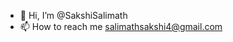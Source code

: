- 👋 Hi, I’m @SakshiSalimath
- 📫 How to reach me salimathsakshi4@gmail.com

<!---
SakshiSalimath/SakshiSalimath is a ✨ special ✨ repository because its `README.md` (this file) appears on your GitHub profile.
You can click the Preview link to take a look at your changes.
--->
